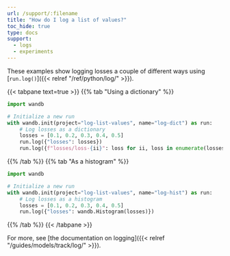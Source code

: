 ```yaml
---
url: /support/:filename
title: "How do I log a list of values?"
toc_hide: true
type: docs
support:
  - logs
  - experiments
---
```

These examples show logging losses a couple of different ways using [`run.log()`]({{< relref "/ref/python/log/" >}}).

{{< tabpane text=true >}}
{{% tab "Using a dictionary" %}}
```python
import wandb

# Initialize a new run
with wandb.init(project="log-list-values", name="log-dict") as run:
    # Log losses as a dictionary
    losses = [0.1, 0.2, 0.3, 0.4, 0.5]
    run.log({"losses": losses})
    run.log({f"losses/loss-{ii}": loss for ii, loss in enumerate(losses)})
```
{{% /tab %}}
{{% tab "As a histogram" %}}
```python
import wandb

# Initialize a new run
with wandb.init(project="log-list-values", name="log-hist") as run:
    # Log losses as a histogram
    losses = [0.1, 0.2, 0.3, 0.4, 0.5]
    run.log({"losses": wandb.Histogram(losses)})
```
{{% /tab %}}
{{< /tabpane >}}

For more, see [the documentation on logging]({{< relref "/guides/models/track/log/" >}}).